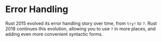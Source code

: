 # Error Handling

Rust 2015 evolved its error handling story over time, from `try!` to `?`.
Rust 2018 continues this evolution, allowing you to use `?` in more places,
and adding even more convenient syntactic forms.